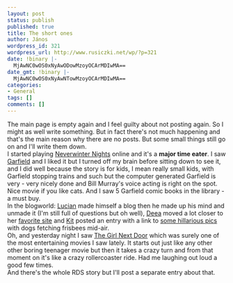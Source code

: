 ```yaml
---
layout: post
status: publish
published: true
title: The short ones
author: János
wordpress_id: 321
wordpress_url: http://www.rusiczki.net/wp/?p=321
date: !binary |-
  MjAwNC0wOS0xNyAwODowMzoyOCArMDIwMA==
date_gmt: !binary |-
  MjAwNC0wOS0xNyAwNTowMzoyOCArMDIwMA==
categories:
- General
tags: []
comments: []
---
```

<p>The main page is empty again and I feel guilty about not posting again. So I might as well write something. But in fact there's not much happening and that's the main reason why there are no posts. But some small things still go on and I'll write them down.<br />
I started playing <a href="http://nwn.bioware.com">Neverwinter Nights</a> online and it's a <b>major time eater</b>. I saw <a href="http://www.imdb.com/title/tt0356634/">Garfield</a> and I liked it but I turned off my brain before sitting down to see it, and I did well because the story is for kids, I mean really small kids, with Garfield stopping trains and such but the computer generated Garfield is very - very nicely done and Bill Murray's voice acting is right on the spot. Nice movie if you like cats. And I saw 5 Garfield comic books in the library - a must buy.<br />
In the blogworld: <a href="http://www.rola.ro/lmarin/">Lucian</a> made himself a blog then he made up his mind and unmade it (I'm still full of questions but oh well), <a href="http://www.supermagnet.ro/deea/">Deea</a> moved a lot closer to her <a href="http://www.supermagnet.ro">favorite site</a> and <a href="http://www.kitblog.com/">Kit</a> posted an entry with a link to <a href="http://www.pbase.com/jctangney/dogs&page=all">some hillarious pics</a> with dogs fetching frisbees mid-air.<br />
Oh, and yesterday night I saw <a href="http://www.imdb.com/title/tt0265208/">The Girl Next Door</a> which was surely one of the most entertaining movies I saw lately. It starts out just like any other other boring teenager movie but then it takes a crazy turn and from that moment on it's like a crazy rollercoaster ride. Had me laughing out loud a good few times.<br />
And there's the whole RDS story but I'll post a separate entry about that.</p>
